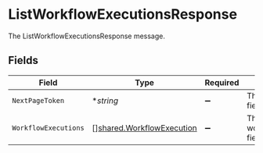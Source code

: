 # ListWorkflowExecutionsResponse

The ListWorkflowExecutionsResponse message.


## Fields

| Field                                                                         | Type                                                                          | Required                                                                      | Description                                                                   |
| ----------------------------------------------------------------------------- | ----------------------------------------------------------------------------- | ----------------------------------------------------------------------------- | ----------------------------------------------------------------------------- |
| `NextPageToken`                                                               | **string*                                                                     | :heavy_minus_sign:                                                            | The nextPageToken field.                                                      |
| `WorkflowExecutions`                                                          | [][shared.WorkflowExecution](../../../pkg/models/shared/workflowexecution.md) | :heavy_minus_sign:                                                            | The workflowExecutions field.                                                 |